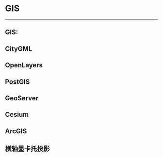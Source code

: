 # GIS
-----
## GIS:


## CityGML


## OpenLayers


## PostGIS



## GeoServer



## Cesium


## ArcGIS



## 横轴墨卡托投影


